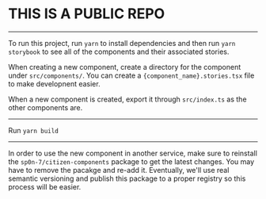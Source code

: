 # THIS IS A PUBLIC REPO

---

To run this project, run `yarn` to install dependencies and then run `yarn storybook` to see all of the components and their associated stories.

When creating a new component, create a directory for the component under `src/components/`. You can create a `{component_name}.stories.tsx` file to make developnent easier.

When a new component is created, export it through `src/index.ts` as the other components are.

---

Run `yarn build`

---

In order to use the new component in another service, make sure to reinstall the `sp0n-7/citizen-components` package to get the latest changes. You may have to remove the pacakge and re-add it. Eventually,
we'll use real semantic versioning and publish this package to a proper registry so this process will be easier.
